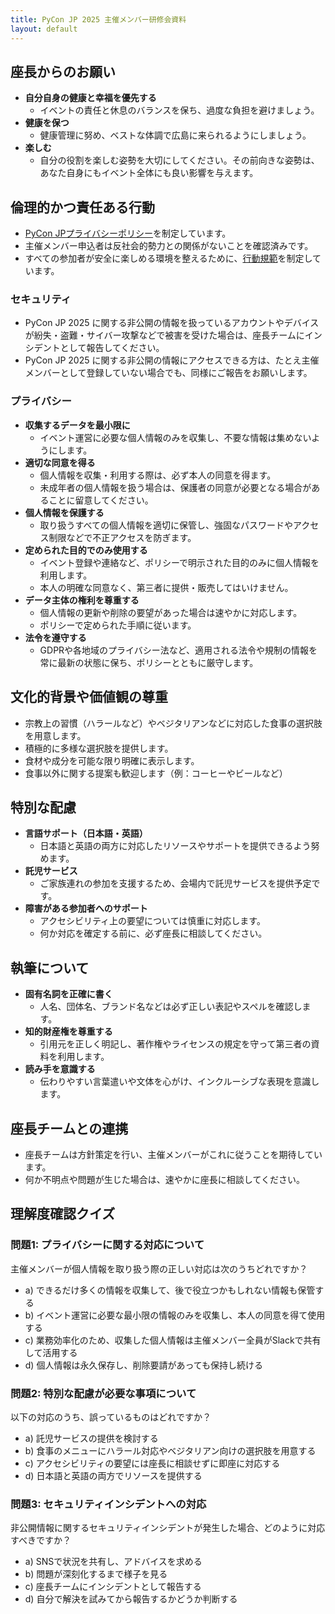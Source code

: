 ```yaml
---
title: PyCon JP 2025 主催メンバー研修会資料
layout: default
---
```


## 座長からのお願い

- **自分自身の健康と幸福を優先する**  
  - イベントの責任と休息のバランスを保ち、過度な負担を避けましょう。  
- **健康を保つ**
  - 健康管理に努め、ベストな体調で広島に来られるようにしましょう。  
- **楽しむ**
  - 自分の役割を楽しむ姿勢を大切にしてください。その前向きな姿勢は、あなた自身にもイベント全体にも良い影響を与えます。

## 倫理的かつ責任ある行動

- [PyCon JPプライバシーポリシー](https://www.pycon.jp/policies/privacy-policy.html)を制定しています。
- 主催メンバー申込者は反社会的勢力との関係がないことを確認済みです。  
- すべての参加者が安全に楽しめる環境を整えるために、[行動規範](https://www.pycon.jp/policies/code-of-conduct.html)を制定しています。

### セキュリティ

- PyCon JP 2025 に関する非公開の情報を扱っているアカウントやデバイスが紛失・盗難・サイバー攻撃などで被害を受けた場合は、座長チームにインシデントとして報告してください。
- PyCon JP 2025 に関する非公開の情報にアクセスできる方は、たとえ主催メンバーとして登録していない場合でも、同様にご報告をお願いします。

### プライバシー

- **収集するデータを最小限に**  
  - イベント運営に必要な個人情報のみを収集し、不要な情報は集めないようにします。  
- **適切な同意を得る**  
  - 個人情報を収集・利用する際は、必ず本人の同意を得ます。
  - 未成年者の個人情報を扱う場合は、保護者の同意が必要となる場合があることに留意してください。
- **個人情報を保護する**  
  - 取り扱うすべての個人情報を適切に保管し、強固なパスワードやアクセス制限などで不正アクセスを防ぎます。  
- **定められた目的でのみ使用する**  
  - イベント登録や連絡など、ポリシーで明示された目的のみに個人情報を利用します。  
  - 本人の明確な同意なく、第三者に提供・販売してはいけません。  
- **データ主体の権利を尊重する**  
  - 個人情報の更新や削除の要望があった場合は速やかに対応します。
  - ポリシーで定められた手順に従います。  
- **法令を遵守する**  
  - GDPRや各地域のプライバシー法など、適用される法令や規制の情報を常に最新の状態に保ち、ポリシーとともに厳守します。

## 文化的背景や価値観の尊重

- 宗教上の習慣（ハラールなど）やベジタリアンなどに対応した食事の選択肢を用意します。
- 積極的に多様な選択肢を提供します。
- 食材や成分を可能な限り明確に表示します。
- 食事以外に関する提案も歓迎します（例：コーヒーやビールなど）

## 特別な配慮

- **言語サポート（日本語・英語）**
  - 日本語と英語の両方に対応したリソースやサポートを提供できるよう努めます。
- **託児サービス**  
  - ご家族連れの参加を支援するため、会場内で託児サービスを提供予定です。  
- **障害がある参加者へのサポート**  
  - アクセシビリティ上の要望については慎重に対応します。  
  - 何か対応を確定する前に、必ず座長に相談してください。

## 執筆について

- **固有名詞を正確に書く**  
  - 人名、団体名、ブランド名などは必ず正しい表記やスペルを確認します。
- **知的財産権を尊重する**  
  - 引用元を正しく明記し、著作権やライセンスの規定を守って第三者の資料を利用します。
- **読み手を意識する**  
  - 伝わりやすい言葉遣いや文体を心がけ、インクルーシブな表現を意識します。

## 座長チームとの連携

- 座長チームは方針策定を行い、主催メンバーがこれに従うことを期待しています。  
- 何か不明点や問題が生じた場合は、速やかに座長に相談してください。

## 理解度確認クイズ

### 問題1: プライバシーに関する対応について

主催メンバーが個人情報を取り扱う際の正しい対応は次のうちどれですか？

- a) できるだけ多くの情報を収集して、後で役立つかもしれない情報も保管する
- b) イベント運営に必要な最小限の情報のみを収集し、本人の同意を得て使用する
- c) 業務効率化のため、収集した個人情報は主催メンバー全員がSlackで共有して活用する
- d) 個人情報は永久保存し、削除要請があっても保持し続ける

### 問題2: 特別な配慮が必要な事項について

以下の対応のうち、誤っているものはどれですか？

- a) 託児サービスの提供を検討する
- b) 食事のメニューにハラール対応やベジタリアン向けの選択肢を用意する
- c) アクセシビリティの要望には座長に相談せずに即座に対応する
- d) 日本語と英語の両方でリソースを提供する

### 問題3: セキュリティインシデントへの対応

非公開情報に関するセキュリティインシデントが発生した場合、どのように対応すべきですか？

- a) SNSで状況を共有し、アドバイスを求める
- b) 問題が深刻化するまで様子を見る
- c) 座長チームにインシデントとして報告する
- d) 自分で解決を試みてから報告するかどうか判断する
